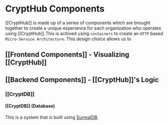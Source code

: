 # CryptHub Components

[[CryptHub]] is made up of a series of components which are brought together to create a unique experience for each organization who operates using [[CryptHub]]
This is achived using `containers` to create an `HTTP` based `Micro-Service Architecture`.
This *design choice* allows us to 

## [[Frontend Components]] - Visualizing [[CryptHub]]

## [[Backend Components]] - [[CryptHub]]'s Logic

### [[CryptDB]]
#### [[CryptDB]] (Database)
This is a system that is built using [SurrealDB](https://surrealdb.com). 